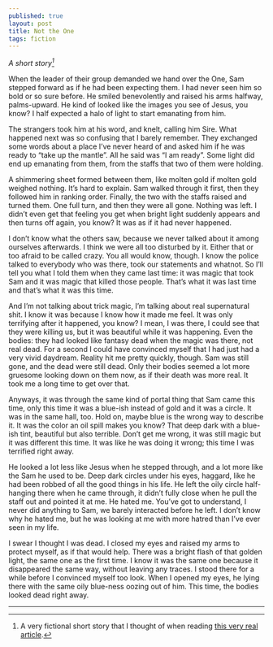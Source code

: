 ```yaml
---
published: true
layout: post
title: Not the One
tags: fiction
---
```


*A short story[^1]*

When the leader of their group demanded we hand over the One, Sam stepped forward as if he had been expecting them.
I had never seen him so bold or so sure before.
He smiled benevolently and raised his arms halfway, palms-upward.
He kind of looked like the images you see of Jesus, you know?
I half expected a halo of light to start emanating from him.

The strangers took him at his word, and knelt, calling him Sire.
What happened next was so confusing that I barely remember.
They exchanged some words about a place I’ve never heard of and asked him if he was ready to “take up the mantle”.
All he said was “I am ready”.
Some light did end up emanating from them, from the staffs that two of them were holding.

A shimmering sheet formed between them, like molten gold if molten gold weighed nothing.
It’s hard to explain.
Sam walked through it first, then they followed him in ranking order.
Finally, the two with the staffs raised and turned them.
One full turn, and then they were all gone.
Nothing was left.
I didn’t even get that feeling you get when bright light suddenly appears and then turns off again, you know?
It was as if it had never happened.

I don’t know what the others saw, because we never talked about it among ourselves afterwards.
I think we were all too disturbed by it.
Either that or too afraid to be called crazy.
You all would know, though.
I know the police talked to everybody who was there, took our statements and whatnot.
So I’ll tell you what I told them when they came last time: it was magic that took Sam and it was magic that killed those people.
That’s what it was last time and that’s what it was this time.

And I’m not talking about trick magic, I’m talking about real supernatural shit.
I know it was because I know how it made me feel.
It was only terrifying after it happened, you know?
I mean, I was there, I could see that they were killing us, but it was beautiful while it was happening.
Even the bodies: they had looked like fantasy dead when the magic was there, not real dead.
For a second I could have convinced myself that I had just had a very vivid daydream.
Reality hit me pretty quickly, though.
Sam was still gone, and the dead were still dead.
Only their bodies seemed a lot more gruesome looking down on them now, as if their death was more real.
It took me a long time to get over that.

Anyways, it was through the same kind of portal thing that Sam came this time, only this time it was a blue-ish instead of gold and it was a circle.
It was in the same hall, too.
Hold on, maybe blue is the wrong way to describe it.
It was the color an oil spill makes you know?
That deep dark with a blue-ish tint, beautiful but also terrible.
Don’t get me wrong, it was still magic but it was different this time.
It was like he was doing it wrong; this time I was terrified right away.

He looked a lot less like Jesus when he stepped through, and a lot more like the Sam he used to be.
Deep dark circles under his eyes, haggard, like he had been robbed of all the good things in his life.
He left the oily circle half-hanging there when he came through, it didn’t fully close when he pull the staff out and pointed it at me.
He hated me.
You’ve got to understand, I never did anything to Sam, we barely interacted before he left.
I don’t know why he hated me,  but he was looking at me with more hatred than I’ve ever seen in my life.

I swear I thought I was dead.
I closed my eyes and raised my arms to protect myself, as if that would help.
There was a bright flash of that golden light, the same one as the first time.
I know it was the same one because it disappeared the same way, without leaving any traces.
I stood there for a while before I convinced myself too look.
When I opened my eyes, he lying there with the same oily blue-ness oozing out of him.
This time, the bodies looked dead right away.

---

[^1]: A very fictional short story that I thought of when reading [this very real article](https://www.newyorker.com/magazine/2015/10/19/thresholds-of-violence).
